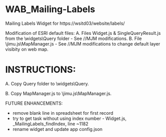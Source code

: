 # WAB_Mailing-Labels
Mailing Labels Widget for https://wsitd03/website/labels/

Modification of ESRI default files:
   A. Files Widget.js & SingleQueryResult.js from the \widgets\Query folder - See //MJM modifications.
   B. File \jimu.js\MapManager.js - See //MJM modifications to change default layer visibity on web map.

# INSTRUCTIONS:

   A. Copy Query folder to \widgets\Query.
   
   B. Copy MapManager.js to \jimu.js\MapManager.js.
   

 FUTURE ENHANCEMENTS:
 - remove blank line in spreadsheet for first record
 - try to get task without using index number - Widget.js, _MailingLabels_findIndex, line ~1182
 - rename widget and update app config.json
